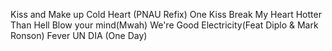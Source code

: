 Kiss and Make up
Cold Heart (PNAU Refix)
One Kiss
Break My Heart
Hotter Than Hell
Blow your mind(Mwah)
We're Good
Electricity(Feat Diplo & Mark Ronson)
Fever
UN DIA (One Day)
